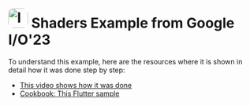 <h1>
  <img src="https://github.com/hunter350/weather_riverpod_async/blob/master/hqdefault1.jpg" alt="Image" width="40" style="border-radius: 10px;">  Shaders Example from Google I/O'23</img>
</h1>

To understand this example, here are the resources where it is shown in detail how it was done step by step:
- [This video shows how it was done](https://www.youtube.com/watch?v=HQT8ABlgsq0)
- [Cookbook: This Flutter sample](https://codelabs.developers.google.com/codelabs/flutter-next-gen-uis#0)


